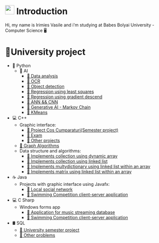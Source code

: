 # <img src="https://camo.githubusercontent.com/0c732027af8a28d138e3698181f7be7c9b97d443b4beb9c7ce8ec4cffc6b4767/68747470733a2f2f6d656469612e67697068792e636f6d2f6d656469612f6876524a434c467a6361737252346961377a2f67697068792e676966" width="30" height="30"> Introduction
Hi, my name is Irimies Vasile and i'm studying at Babes Bolyai University - Computer Science 🖥️
# 🏫University project
- 🐍 Python
  * 🤖 AI
      - [🔗 Data analysis](https://github.com/Vasile07/AI/tree/main/Data%20analysis%20-%20Laborator2)
      - [🔗 OCR](https://github.com/Vasile07/AI/tree/main/OCR%20-%20Laborator%203)
      - [🔗 Object detection](https://github.com/Vasile07/AI/tree/main/Object%20detection%20-%20Laborator%204)
      - [🔗 Regression using least squares](https://github.com/Vasile07/AI/tree/main/Regresion%20-%20Laborator%205)
      - [🔗 Regression using gradient descend](https://github.com/Vasile07/AI/tree/main/Gradient%20Descrescator%20-%20Laborator%206)
      - [🔗 ANN && CNN](https://github.com/Vasile07/AI/tree/main/ANN%20%26%20CNN%20-%20Laborator%207)
      - [🔗 Generative AI - Markov Chain](https://github.com/Vasile07/AI/tree/main/Generative%20AI%20-%20Laborator%208)
      - [🔗 KMeans](https://github.com/Vasile07/AI/tree/main/Laborator%209)
- 💻 C++
    * Graphic interface:
        - [🔗 Proiect Cos Cumparaturi(Semester project)](https://github.com/Vasile07/OOP/tree/main/Lab13_14)
        - [🔗 Exam](https://github.com/Vasile07/OOP/tree/main/Examen%20Practic)
        - [🔗 Other projects](https://github.com/Vasile07/OOP/tree/main/Practice)
    * [🔗 Graph Algorithms](https://github.com/Vasile07/Grafe)
    * Data structure and algorithms:
        - [🔗 Implements collection using dynamic array](https://github.com/Vasile07/SDA/tree/main/Lab_1_try)
        - [🔗 Implements collection using linked list](https://github.com/Vasile07/SDA/tree/main/LAb3_7)
        - [🔗 Implements multydictionary using linked list within an array](https://github.com/Vasile07/SDA/tree/main/Lab5_9)
        - [🔗 Implements matrix using linked list within an array](https://github.com/Vasile07/SDA/tree/main/Lab7_11)
- ☕ Java
    * Projects with graphic interface using Javafx:
      - [🔗 Local social network](https://github.com/Vasile07/MAP)
      - [🔗 Swimming Competition client-server application](https://github.com/Vasile07/MPP/tree/master)
- 💻 C Sharp
    * Windows forms app
        - [🔗 Application for music streaming database](https://github.com/Vasile07/SGBD)
        - [🔗 Swimming Competition client-server application](https://github.com/Vasile07/MPP/tree/main/SwimmingCompetitionCSharpGUI)
- 🛢 SQL
    * [🔗 University semester project](https://github.com/Vasile07/SQL/tree/main/Music%20Streaming%20Service)
    * [🔗 Other problems](https://github.com/Vasile07/SQL/tree/main/Exercices)
